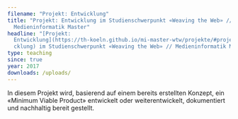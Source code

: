 ```yaml
---
filename: "Projekt: Entwicklung"
title: "Projekt: Entwicklung im Studienschwerpunkt «Weaving the Web» //
  Medieninformatik Master"
headline: "[Projekt:
  Entwicklung](https://th-koeln.github.io/mi-master-wtw/projekte/#projekt-entwi\
  cklung) im Studienschwerpunkt «Weaving the Web» // Medieninformatik Master"
type: teaching
since: true
year: 2017
downloads: /uploads/
---
```

In diesem Projekt wird, basierend auf einem bereits erstellten Konzept, ein «Minimum Viable Product» entwickelt oder weiterentwickelt, dokumentiert und nachhaltig bereit gestellt.
